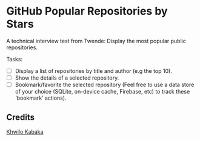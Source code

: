 # GitHub Popular Repositories by Stars

A technical interview test from Twende: Display the most popular public repositories.

Tasks:

- [ ] Display a list of repositories by title and author (e.g the top 10).
- [ ] Show the details of a selected repository.
- [ ] Bookmark/favorite the selected repository (Feel free to use a data store of your choice (SQLite, on-device cache, Firebase, etc) to track these ‘bookmark’ actions).

## Credits

[Khwilo Kabaka](https://github.com/khwilo)
